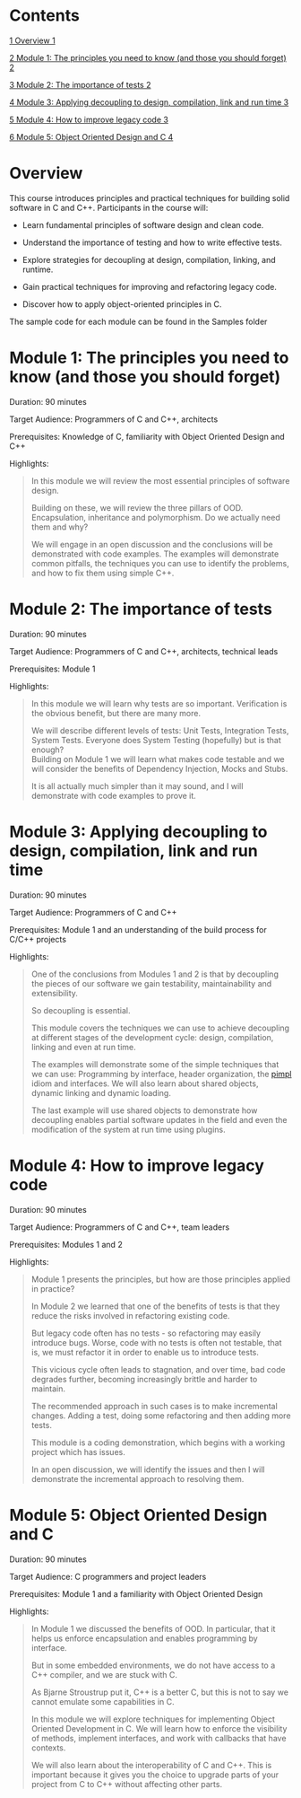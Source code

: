 Contents
========

[1 Overview 1](#overview)

[2 Module 1: The principles you need to know (and those you should
forget)
2](#module-1-the-principles-you-need-to-know-and-those-you-should-forget)

[3 Module 2: The importance of tests
2](#module-2-the-importance-of-tests)

[4 Module 3: Applying decoupling to design, compilation, link and run
time
3](#module-3-applying-decoupling-to-design-compilation-link-and-run-time)

[5 Module 4: How to improve legacy code
3](#module-4-how-to-improve-legacy-code)

[6 Module 5: Object Oriented Design and C
4](#module-5-object-oriented-design-and-c)

Overview
========

This course introduces principles and practical techniques for building
solid software in C and C++. Participants in the course will:

-   Learn fundamental principles of software design and clean code.

-   Understand the importance of testing and how to write effective
    tests.

-   Explore strategies for decoupling at design, compilation, linking,
    and runtime.

-   Gain practical techniques for improving and refactoring legacy code.

-   Discover how to apply object-oriented principles in C.

The sample code for each module can be found in the Samples folder

Module 1: The principles you need to know (and those you should forget)
=======================================================================

Duration: 90 minutes

Target Audience: Programmers of C and C++, architects

Prerequisites: Knowledge of C, familiarity with Object Oriented Design
and C++

Highlights:

> In this module we will review the most essential principles of
> software design.
>
> Building on these, we will review the three pillars of OOD.
> Encapsulation, inheritance and polymorphism. Do we actually need them
> and why?
>
> We will engage in an open discussion and the conclusions will be
> demonstrated with code examples. The examples will demonstrate common
> pitfalls, the techniques you can use to identify the problems, and how
> to fix them using simple C++.

Module 2: The importance of tests
=================================

Duration: 90 minutes

Target Audience: Programmers of C and C++, architects, technical leads

Prerequisites: Module 1

Highlights:

> In this module we will learn why tests are so important. Verification
> is the obvious benefit, but there are many more.
>
> We will describe different levels of tests: Unit Tests, Integration
> Tests, System Tests. Everyone does System Testing (hopefully) but is
> that enough?\
> Building on Module 1 we will learn what makes code testable and we
> will consider the benefits of Dependency Injection, Mocks and Stubs.
>
> It is all actually much simpler than it may sound, and I will
> demonstrate with code examples to prove it.

Module 3: Applying decoupling to design, compilation, link and run time 
=======================================================================

Duration: 90 minutes

Target Audience: Programmers of C and C++

Prerequisites: Module 1 and an understanding of the build process for
C/C++ projects

Highlights:

> One of the conclusions from Modules 1 and 2 is that by decoupling the
> pieces of our software we gain testability, maintainability and
> extensibility.
>
> So decoupling is essential.
>
> This module covers the techniques we can use to achieve decoupling at
> different stages of the development cycle: design, compilation,
> linking and even at run time.
>
> The examples will demonstrate some of the simple techniques that we
> can use: Programming by interface, header organization, the
> [pimpl](Syllabus.docx) idiom and interfaces. We will also learn about
> shared objects, dynamic linking and dynamic loading.
>
> The last example will use shared objects to demonstrate how decoupling
> enables partial software updates in the field and even the
> modification of the system at run time using plugins.

Module 4: How to improve legacy code
====================================

Duration: 90 minutes

Target Audience: Programmers of C and C++, team leaders

Prerequisites: Modules 1 and 2

Highlights:

> Module 1 presents the principles, but how are those principles applied
> in practice?
>
> In Module 2 we learned that one of the benefits of tests is that they
> reduce the risks involved in refactoring existing code.
>
> But legacy code often has no tests - so refactoring may easily
> introduce bugs. Worse, code with no tests is often not testable, that
> is, we must refactor it in order to enable us to introduce tests.
>
> This vicious cycle often leads to stagnation, and over time, bad code
> degrades further, becoming increasingly brittle and harder to
> maintain.
>
> The recommended approach in such cases is to make incremental changes.
> Adding a test, doing some refactoring and then adding more tests.
>
> This module is a coding demonstration, which begins with a working
> project which has issues.
>
> In an open discussion, we will identify the issues and then I will
> demonstrate the incremental approach to resolving them.

Module 5: Object Oriented Design and C
======================================

Duration: 90 minutes

Target Audience: C programmers and project leaders

Prerequisites: Module 1 and a familiarity with Object Oriented Design

Highlights:

> In Module 1 we discussed the benefits of OOD. In particular, that it
> helps us enforce encapsulation and enables programming by interface.
>
> But in some embedded environments, we do not have access to a C++
> compiler, and we are stuck with C.
>
> As Bjarne Stroustrup put it, C++ is a better C, but this is not to say
> we cannot emulate some capabilities in C.
>
> In this module we will explore techniques for implementing Object
> Oriented Development in C. We will learn how to enforce the visibility
> of methods, implement interfaces, and work with callbacks that have
> contexts.
>
> We will also learn about the interoperability of C and C++. This is
> important because it gives you the choice to upgrade parts of your
> project from C to C++ without affecting other parts.
